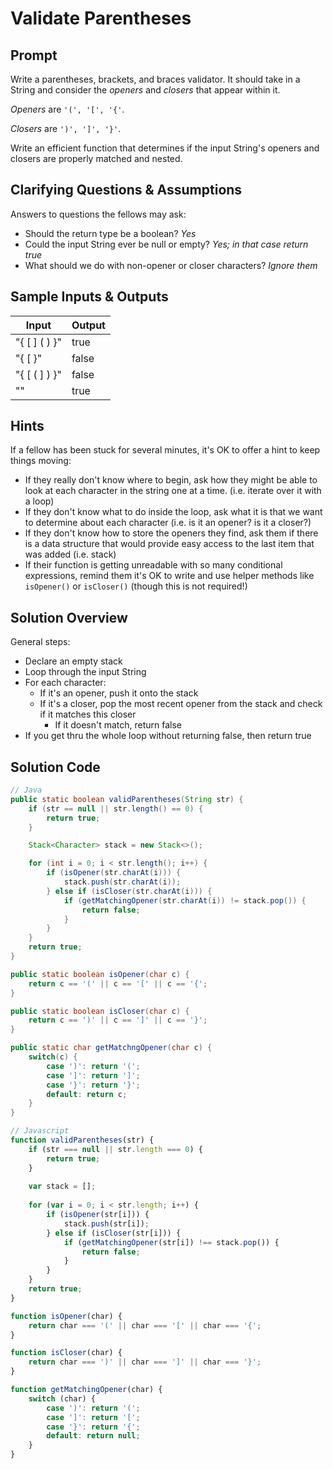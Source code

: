 # Validate Parentheses


## Prompt

Write a parentheses, brackets, and braces validator.
It should take in a String and consider the _openers_ and _closers_ that
appear within it.

_Openers_ are `'(', '[', '{'`.

_Closers_ are `')', ']', '}'`.

Write an efficient function that determines if the input String's openers
and closers are properly matched and nested.

## Clarifying Questions & Assumptions

Answers to questions the fellows may ask:
* Should the return type be a boolean? _Yes_
* Could the input String ever be null or empty? _Yes; in that case return true_
* What should we do with non-opener or closer characters? _Ignore them_


## Sample Inputs & Outputs

| Input | Output |
|---|---|
| "{ [  ] (  )  }" | true |
| "{ [ }" | false |
| "{ [ ( ] ) }" |  false |
| "" | true |


## Hints

If a fellow has been stuck for several minutes,
it's OK to offer a hint to keep things moving:
* If they really don't know where to begin, ask how they might be able to look at each character in the string one at a time. (i.e. iterate over it with a loop)
* If they don't know what to do inside the loop, ask what it is that we want to determine about each character (i.e. is it an opener? is it a closer?)
* If they don't know how to store the openers they find, ask them if there is a data structure that would provide easy access to the last item that was added (i.e. stack)
* If their function is getting unreadable with so many conditional expressions, remind them it's OK to write and use helper methods like `isOpener()` or `isCloser()` (though this is not required!)


## Solution Overview

General steps:
* Declare an empty stack
* Loop through the input String
* For each character:
  * If it's an opener, push it onto the stack
  * If it's a closer, pop the most recent opener from the stack and check if it matches this closer
    * If it doesn't match, return false
* If you get thru the whole loop without returning false, then return true


## Solution Code

```java
// Java
public static boolean validParentheses(String str) {
    if (str == null || str.length() == 0) {
        return true;
    }

    Stack<Character> stack = new Stack<>();

    for (int i = 0; i < str.length(); i++) {
        if (isOpener(str.charAt(i))) {
            stack.push(str.charAt(i));
        } else if (isCloser(str.charAt(i))) {
            if (getMatchingOpener(str.charAt(i)) != stack.pop()) {
                return false;
            }
        }
    }
    return true;
}

public static boolean isOpener(char c) {
    return c == '(' || c == '[' || c == '{';
}

public static boolean isCloser(char c) {
    return c == ')' || c == ']' || c == '}';
}

public static char getMatchngOpener(char c) {
    switch(c) {
        case ')': return '(';
        case ']': return ']';
        case '}': return '}';
        default: return c;
    }
}
```


```javascript
// Javascript
function validParentheses(str) {
    if (str === null || str.length === 0) {
        return true;
    }
  
    var stack = [];
    
    for (var i = 0; i < str.length; i++) {
        if (isOpener(str[i])) {
            stack.push(str[i]);
        } else if (isCloser(str[i])) {
            if (getMatchingOpener(str[i]) !== stack.pop()) {
                return false;
            }
        }
    }
    return true;
}

function isOpener(char) {
    return char === '(' || char === '[' || char === '{';
}

function isCloser(char) {
    return char === ')' || char === ']' || char === '}';
}

function getMatchingOpener(char) {
    switch (char) {
        case ')': return '(';
        case ']': return '[';
        case '}': return '{';
        default: return null;
    }
}
```
